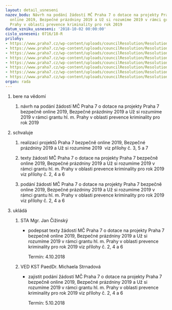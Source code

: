 ```yaml
---
layout: detail_usneseni
nazev_bodu: Návrh na podání žádostí MČ Praha 7 o dotace na projekty Praha 7 bezpečně
  online 2019, Bezpečné prázdniny 2019 a Už si rozumíme 2019 v rámci grantu hl. m.
  Prahy v oblasti prevence kriminality pro rok 2019
datum_vzniku_usneseni: '2018-10-02 00:00:00'
cislo_usneseni: 0716/18-R
prilohy:
- https://www.praha7.cz/wp-content/uploads/councilResolution/Resolutions/30263/export/duvodovazpravazverejnit~396090.doc
- https://www.praha7.cz/wp-content/uploads/councilResolution/Resolutions/30263/export/zadost~396089.pdf
- https://www.praha7.cz/wp-content/uploads/councilResolution/Resolutions/30263/export/Praha7_Narhprojektuprevencekriminality~396088.docx
- https://www.praha7.cz/wp-content/uploads/councilResolution/Resolutions/30263/export/zadost~396087.pdf
- https://www.praha7.cz/wp-content/uploads/councilResolution/Resolutions/30263/export/Bezpecneprazdniny_popisakce2019_MCPraha7~396086.pdf
- https://www.praha7.cz/wp-content/uploads/councilResolution/Resolutions/30263/export/zadost~396085.pdf
- https://www.praha7.cz/wp-content/uploads/councilResolution/Resolutions/30263/export/DetskytaborUzsirozumime2019_popis~396084.docx
- https://www.praha7.cz/wp-content/uploads/councilResolution/Resolutions/30263/export/export~396319.pdf
organ: rada
---
```

<ol id="urzList" class="urzList_view"><li class="urzClass1" id=""><span name="1">bere na vědomí</span><ol class="urzOlClass decimal "><li class="urzClass2" id="" style="text-align: left;"><span><p>návrh na podání žádostí MČ Praha 7 o dotace na projekty Praha 7 bezpečně online 2019, Bezpečné prázdniny 2019 a Už si rozumíme 2019 v rámci grantu hl. m. Prahy v oblasti prevence kriminality pro rok 2019</p></span></li></ol></li><li class="urzClass1" id=""><span name="24">schvaluje</span><ol class="urzOlClass decimal "><li class="urzClass2" id="" style="text-align: left;"><span><p>realizaci projektů Praha 7 bezpečně online 2019, Bezpečné prázdniny 2019 a Už si rozumíme 2019&nbsp; viz přílohy č. 3, 5 a 7</p></span></li><li class="urzClass2" id="" style="text-align: left;"><span><p>texty žádostí MČ Praha 7 o dotace na projekty Praha 7 bezpečně online 2019, Bezpečné prázdniny 2019 a Už si rozumíme 2019 v rámci grantu hl. m. Prahy v oblasti prevence kriminality pro rok 2019 viz přílohy č. 2, 4 a 6</p></span></li><li class="urzClass2" id="" style="text-align: left;"><span><p>podání žádostí MČ Praha 7 o dotace na projekty Praha 7 bezpečně online 2019, Bezpečné prázdniny 2019 a Už si rozumíme 2019 v rámci grantu hl. m. Prahy v oblasti prevence kriminality pro rok 2019 viz přílohy č. 2, 4 a 6</p></span></li></ol></li><li class="urzClass1" id="urzUkoly"><span name="1">ukládá</span><ol class="urzOlClass"><li class="urzClass2"><span><p>STA Mgr. Jan Čižinský</p></span><ul class="urzUlClass"><li class="urzClass3"><span><p>podepsat texty žádostí MČ Praha 7 o dotace na projekty Praha 7 bezpečně online 2019, Bezpečné prázdniny 2019 a Už si rozumíme 2019 v rámci grantu hl. m. Prahy v oblasti prevence kriminality pro rok 2019 viz přílohy č. 2, 4 a 6</p></span><span class="urzUkolTermin">  Termín:&nbsp;4.10.2018</span></li></ul></li><li class="urzClass2"><span><p>VED KST PaedDr. Michaela Strnadová</p></span><ul class="urzUlClass"><li class="urzClass3"><span><p>zajistit podání žádostí MČ Praha 7 o dotace na projekty Praha 7 bezpečně online 2019, Bezpečné prázdniny 2019 a Už si rozumíme 2019 v rámci grantu hl. m. Prahy v oblasti prevence kriminality pro rok 2019 viz přílohy č. 2, 4 a 6</p></span><span class="urzUkolTermin">  Termín:&nbsp;5.10.2018</span></li></ul></li></ol></li></ol>